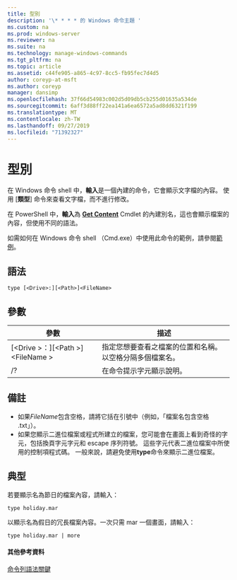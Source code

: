 ```yaml
---
title: 型別
description: '\* * * * 的 Windows 命令主題 '
ms.custom: na
ms.prod: windows-server
ms.reviewer: na
ms.suite: na
ms.technology: manage-windows-commands
ms.tgt_pltfrm: na
ms.topic: article
ms.assetid: c44fe905-a865-4c97-8cc5-fb95fec7d4d5
author: coreyp-at-msft
ms.author: coreyp
manager: dansimp
ms.openlocfilehash: 37f66d54983c002d5d09db5cb255d01635a534de
ms.sourcegitcommit: 6aff3d88ff22ea141a6ea6572a5ad8dd6321f199
ms.translationtype: MT
ms.contentlocale: zh-TW
ms.lasthandoff: 09/27/2019
ms.locfileid: "71392327"
---
```

# <a name="type"></a>型別


在 Windows 命令 shell 中，**輸入**是一個內建的命令，它會顯示文字檔的內容。 使用 [**類型**] 命令來查看文字檔，而不進行修改。


在 PowerShell 中，**輸入**為 **[Get Content](https://docs.microsoft.com/powershell/module/microsoft.powershell.management/get-content)** Cmdlet 的內建別名，這也會顯示檔案的內容，但使用不同的語法。


如需如何在 Windows 命令 shell （Cmd.exe）中使用此命令的範例，請參閱[範例](#BKMK_examples)。

## <a name="syntax"></a>語法

```
type [<Drive>:][<Path>]<FileName>
```

## <a name="parameters"></a>參數

|參數|描述|
|---------|-----------|
|[\<Drive >：][\<Path >] \<FileName >|指定您想要查看之檔案的位置和名稱。 以空格分隔多個檔案名。|
|/?|在命令提示字元顯示說明。|

## <a name="remarks"></a>備註

-   如果*FileName*包含空格，請將它括在引號中（例如，「檔案名包含空格 .txt」）。
-   如果您顯示二進位檔案或程式所建立的檔案，您可能會在畫面上看到奇怪的字元，包括換頁字元字元和 escape 序列符號。 這些字元代表二進位檔案中所使用的控制項程式碼。 一般來說，請避免使用**type**命令來顯示二進位檔案。

## <a name="BKMK_examples"></a>典型

若要顯示名為節日的檔案內容，請輸入：
```
type holiday.mar 
```
以顯示名為假日的冗長檔案內容。一次只需 mar 一個畫面，請輸入：
```
type holiday.mar | more 
```

#### <a name="additional-references"></a>其他參考資料

[命令列語法關鍵](command-line-syntax-key.md)
